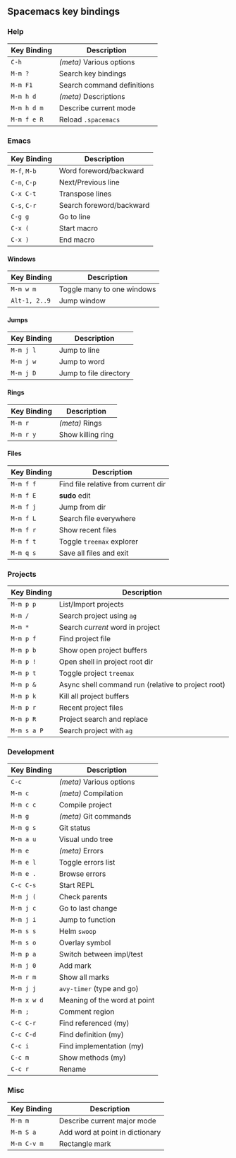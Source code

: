 ## Spacemacs key bindings

### Help

Key&nbsp;Binding   | Description
---------   | --------------
`C-h`       | _(meta)_ Various options
`M-m ?`     | Search key bindings
`M-m F1`    | Search command definitions
`M-m h d`   | _(meta)_ Descriptions
`M-m h d m` | Describe current mode
`M-m f e R` | Reload `.spacemacs`

### Emacs

Key&nbsp;Binding   | Description
---------   | --------------
`M-f`, `M-b` | Word foreword/backward
`C-n`, `C-p` | Next/Previous line
`C-x C-t`    | Transpose lines
`C-s`, `C-r` | Search foreword/backward
`C-g g`      | Go to line
`C-x (`      | Start macro
`C-x )`      | End macro

#### Windows

Key&nbsp;Binding   | Description
---------   | --------------
`M-m w m`   | Toggle many to one windows
`Alt-1, 2..9` | Jump window

#### Jumps

Key&nbsp;Binding   | Description
---------   | --------------
`M-m j l`   | Jump to line
`M-m j w`   | Jump to word
`M-m j D`   | Jump to file directory

#### Rings

Key&nbsp;Binding   | Description
---------   | --------------
`M-m r`     | _(meta)_ Rings
`M-m r y`   | Show killing ring

#### Files

Key&nbsp;Binding   | Description
---------   | --------------
`M-m f f`   | Find file relative from current dir
`M-m f E`   | **sudo** edit
`M-m f j`   | Jump from dir
`M-m f L`   | Search file everywhere
`M-m f r`   | Show recent files
`M-m f t`   | Toggle `treemax` explorer
`M-m q s`   | Save all files and exit

### Projects

Key&nbsp;Binding   | Description
---------   | --------------
`M-m p p`   | List/Import projects
`M-m /`     | Search project using `ag`
`M-m *`     | Search _current_ word in project
`M-m p f`   | Find project file
`M-m p b`   | Show open project buffers
`M-m p !`   | Open shell in project root dir
`M-m p t`   | Toggle project `treemax`
`M-m p &`   | Async shell command run (relative to project root)
`M-m p k`   | Kill all project buffers
`M-m p r`   | Recent project files
`M-m p R`   | Project search and replace
`M-m s a P` | Search project with `ag`

### Development

Key&nbsp;Binding   | Description
---------   | --------------
`C-c`       | _(meta)_ Various options
`M-m c`     | _(meta)_ Compilation
`M-m c c`   | Compile project
`M-m g`     | _(meta)_ Git commands
`M-m g s`   | Git status
`M-m a u`   | Visual undo tree
`M-m e`     | _(meta)_ Errors
`M-m e l`   | Toggle errors list
`M-m e .`   | Browse errors
`C-c C-s`   | Start REPL
`M-m j (`   | Check parents
`M-m j c`   | Go to last change
`M-m j i`   | Jump to function
`M-m s s`   | Helm `swoop`
`M-m s o`   | Overlay symbol
`M-m p a`   | Switch between impl/test
`M-m j 0`   | Add mark
`M-m r m`   | Show all marks
`M-m j j`   | `avy-timer` (type and go)
`M-m x w d` | Meaning of the word at point
`M-m ;`     | Comment region
`C-c C-r`   | Find referenced (my)
`C-c C-d`   | Find definition (my)
`C-c i`     | Find implementation (my)
`C-c m`     | Show methods (my)
`C-c r`     | Rename

### Misc

Key&nbsp;Binding   | Description
---------   | --------------
`M-m m`     | Describe current major mode
`M-m S a`   | Add word at point in dictionary
`M-m C-v m` | Rectangle mark

